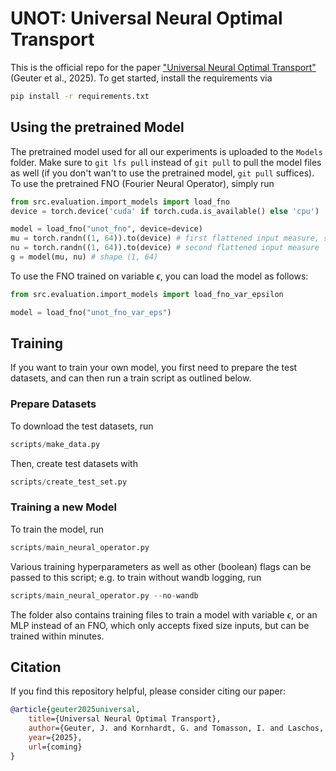 # UNOT: Universal Neural Optimal Transport
This is the official repo for the paper ["Universal Neural Optimal Transport"](https://arxiv.org/abs/2212.00133v5)
(Geuter et al., 2025).
To get started, install the requirements via

```bash
pip install -r requirements.txt
```


## Using the pretrained Model
The pretrained model used for all our experiments is uploaded to the `Models` folder. Make sure to `git lfs pull`
instead of `git pull` to pull the model files as well (if you don't wan't to use the pretrained model, `git pull`
suffices). To use the pretrained FNO (Fourier Neural Operator), simply run

```python
from src.evaluation.import_models import load_fno
device = torch.device('cuda' if torch.cuda.is_available() else 'cpu')

model = load_fno("unot_fno", device=device)
mu = torch.randn((1, 64)).to(device) # first flattened input measure, shape (batch_size, resolution**2)
nu = torch.randn((1, 64)).to(device) # second flattened input measure
g = model(mu, nu) # shape (1, 64)
```

To use the FNO trained on variable $\epsilon$, you can load the model as follows:
```python
from src.evaluation.import_models import load_fno_var_epsilon

model = load_fno("unot_fno_var_eps")
```


## Training
If you want to train your own model, you first need to prepare the test datasets, and can then run a train script as
outlined below.

### Prepare Datasets
To download the test datasets, run
```python
scripts/make_data.py
```
Then, create test datasets with
```python
scripts/create_test_set.py
```

### Training a new Model
To train the model, run
```python
scripts/main_neural_operator.py
```
Various training hyperparameters as well as other (boolean) flags can be passed to this script; 
e.g. to train without wandb logging, run
```python
scripts/main_neural_operator.py --no-wandb
```
The folder also contains training files to train a model with variable $\epsilon$, or an
MLP instead of an FNO, which only accepts fixed size inputs, but can be trained within
minutes.


## Citation
If you find this repository helpful, please consider citing our paper:

```bibtex
@article{geuter2025universal,
    title={Universal Neural Optimal Transport},
    author={Geuter, J. and Kornhardt, G. and Tomasson, I. and Laschos, V.},
    year={2025},
    url={coming}
}
```





